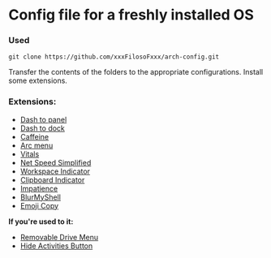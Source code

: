 # Config file for a freshly installed OS

### Used
`git clone https://github.com/xxxFilosoFxxx/arch-config.git`

Transfer the contents of the folders to the appropriate configurations.
Install some extensions.

### Extensions:
- [Dash to panel](https://extensions.gnome.org/extension/1160/dash-to-panel/)
- [Dash to dock](https://extensions.gnome.org/extension/307/dash-to-dock/)
- [Caffeine](https://extensions.gnome.org/extension/517/caffeine/)
- [Arc menu](https://extensions.gnome.org/extension/3628/arcmenu/)
- [Vitals](https://extensions.gnome.org/extension/1460/vitals/)
- [Net Speed Simplified](https://extensions.gnome.org/extension/3724/net-speed-simplified/)
- [Workspace Indicator](https://extensions.gnome.org/extension/21/workspace-indicator/)
- [Clipboard Indicator](https://extensions.gnome.org/extension/779/clipboard-indicator/)
- [Impatience](https://extensions.gnome.org/extension/277/impatience/)
- [BlurMyShell](https://extensions.gnome.org/extension/3193/blur-my-shell/)
- [Emoji Copy](https://extensions.gnome.org/extension/6242/emoji-copy/)

**If you're used to it:**
- [Removable Drive Menu](https://extensions.gnome.org/extension/7/removable-drive-menu/)
- [Hide Activities Button](https://extensions.gnome.org/extension/744/hide-activities-button/)

